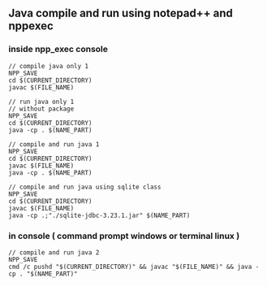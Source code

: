 ## Java compile and run using notepad++ and nppexec

### inside npp_exec console
```
// compile java only 1
NPP_SAVE
cd $(CURRENT_DIRECTORY)
javac $(FILE_NAME)
```

```
// run java only 1
// without package
NPP_SAVE
cd $(CURRENT_DIRECTORY)
java -cp . $(NAME_PART)
```

```
// compile and run java 1
NPP_SAVE
cd $(CURRENT_DIRECTORY)
javac $(FILE_NAME)
java -cp . $(NAME_PART)
```

```
// compile and run java using sqlite class
NPP_SAVE
cd $(CURRENT_DIRECTORY)
javac $(FILE_NAME)
java -cp .;"./sqlite-jdbc-3.23.1.jar" $(NAME_PART)
```

### in console ( command prompt  windows or terminal linux )
```
// compile and run java 2
NPP_SAVE
cmd /c pushd "$(CURRENT_DIRECTORY)" && javac "$(FILE_NAME)" && java -cp . "$(NAME_PART)"
```

